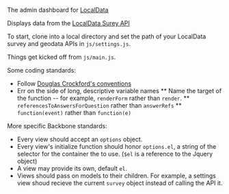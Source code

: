 The admin dashboard for [LocalData](http://golocaldata.com)

Displays data from the [LocalData Surey API](https://github.com/codeforamerica/survey-api)

To start, clone into a local directory and set the path of your LocalData survey
and geodata APIs in `js/settings.js`. 

Things get kicked off from `js/main.js`.

Some coding standards:
* Follow [Douglas Crockford's conventions](http://javascript.crockford.com/code.html)
* Err on the side of long, descriptive variable names
** Name the target of the function -- for example, `renderForm` rather than `render`.
** `referencesToAnswersForQuestion` rather than `answerRefs` 
** `function(event)` rather than `function(e)` 

More specific Backbone standards:
* Every view should accept an `options` object.
* Every view's initialize function should honor `options.el`, a string of the 
selector for the container the to use. (`$el` is a reference to the Jquery object)
* A view may provide its own, default `el`. 
* Views should pass on models to their children. For example, a settings view 
shoud recieve the current `survey` object instead of calling the API it.
